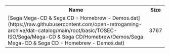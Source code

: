 <table>
<tr><th>Name</th><th>Size</th></tr>
<tr><td>
[Sega Mega-CD & Sega CD - Homebrew - Demos.dat](https://raw.githubusercontent.com/open-retrogaming-archive/dat-catalog/main/root/basic/TOSEC-ISO/Sega/Mega-CD & Sega CD/Homebrew/Demos/Sega Mega-CD & Sega CD - Homebrew - Demos.dat)
</td><td>3767</td></tr>
</table>
